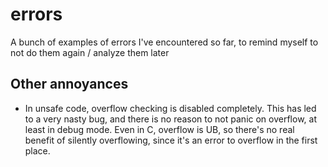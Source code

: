 # errors
A bunch of examples of errors I've encountered so far, to remind myself to not do them again / analyze them later

## Other annoyances

- In unsafe code, overflow checking is disabled completely. This has led to a very nasty bug, and there is no reason to not panic on overflow, at least in debug mode. Even in C, overflow is UB, so there's no real benefit of silently overflowing, since it's an error to overflow in the first place.

